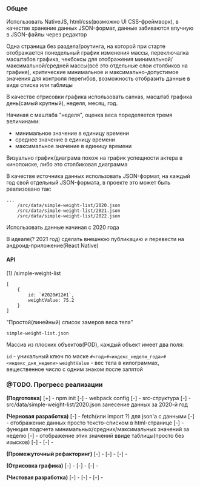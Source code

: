 ### Общее

Использовать NativeJS, html/css(возможно UI CSS-фреймворк), в качестве хранение данных JSON-формат, данные забиваются впучную в JSON-файлы через редактор

Одна страница без раздела/роутинга, на которой при старте отображается понедельный график изменения массы, переключалка масштабов графика, чекбоксы для отображения минимальной/максимальной/средней массы(всё это отдельные слои столбиков на графике), критические минимальное и максимально-допустимое значения для контроля перегибов, возможность отобразить данные в виде списка или таблицы

В качестве отрисовки графика использовать canvas, 
масштаб графика день(самый крупный), неделя, месяц, год.

Начиная с маштаба "неделя", оценка веса поределяется тремя величинами: 
 - минимальное значение в единицу времени
 - среднее значение в единицу времени
 - максимальное значение в единицу времени

Визуально график/диаграма похож на график успещности актера в кинопоиске, либо это столбиковая диаграмма

В качестве источника данных использовать JSON-формат, на каждый год свой отдельный JSON-формата, в проекте это может быть реализовано так:
```
...
	/src/data/simple-weight-list/2020.json
	/src/data/simple-weight-list/2021.json
	/src/data/simple-weight-list/2022.json
```

Использовать данные начиная с 2020 года

В идеале(? 2021 год) сделать внешнюю публикацию и перевести на андроид-приложение(React Native)





#### API


(1)
/simple-weight-list

```
[
	{
		id: `#2020#12#1`,
		weightValue: 75.2
	}
]
```

"Простой(линейный) список замеров веса тела"

`simple-weight-list.json`

Массив из плоских объектов(POD), каждый объект имеет два поля:

`id` - уникальный ключ по маске `#<год>#<индекс_недели_года>#<индекс_дня_недели>`
`weightValue` - вес тела в килограммах, вещественное число с одним знаком после запятой




### @TODO. Прогресс реализации

**(Подготовка)**
[+] - npm init
[-] - webpack config
[-] - src-структура
[-] - src/data/simple-weight-list/2020.json занесение данных за 2020-й год


**(Черновая разработка)**
[-] - fetch(или import ?) для json'а с данными 
[-] - отображение данных просто тексто-списком в html-странице
[-] - функция подсчета минимальных/средних/максимальных значений за неделю
[-] - отображение этих значений ввиде таблицы(просто без изысков)
[-] - 
[-] - 


**(Промежуточный рефакторинг)**
[-] - 
[-] - 
[-] - 


**(Отрисовка графика)**
[-] - 
[-] - 
[-] - 


**(Чистовая разработка)**
[-] - 
[-] - 
[-] - 